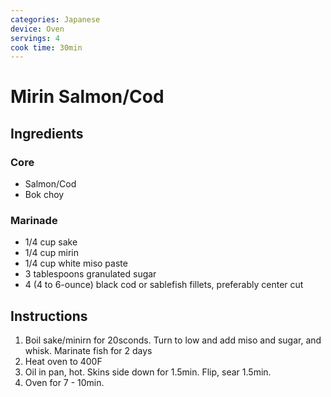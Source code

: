 ```yaml
---
categories: Japanese
device: Oven
servings: 4
cook time: 30min
---
```


# Mirin Salmon/Cod

## Ingredients

### Core

- Salmon/Cod
- Bok choy

### Marinade

- 1/4 cup sake
- 1/4 cup mirin
- 1/4 cup white miso paste
- 3 tablespoons granulated sugar
- 4 (4 to 6-ounce) black cod or sablefish fillets, preferably center cut


## Instructions
1. Boil sake/minirn for 20sconds. Turn to low and add miso and sugar, and whisk. Marinate fish for 2 days
2. Heat oven to 400F
3. Oil in pan, hot. Skins side down for 1.5min. Flip, sear 1.5min.
4. Oven for 7 - 10min.